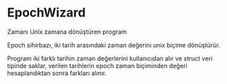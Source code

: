 # EpochWizard
Zamanı Unix zamana dönüştüren program

Epoch sihirbazı, iki tarih arasındaki zaman değerini unix biçime dönüştürür.

Program iki farklı tarihin zaman değerlerini kullanıcıdan alır ve struct veri tipinde saklar,
verilen tarihlerin epoch zaman biçiminden değeri hesaplandıktan sonra farkları alınır.
